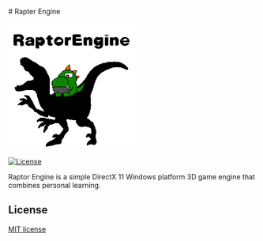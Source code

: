 ﻿﻿# Rapter Engine

<img src="https://github.com/4roring/RaptorEngine/blob/master/Res/Res_Page/Image/KK1_RapterEngine_Icon.jpg" width=256 height=256 />

[![License](http://img.shields.io/:license-mit-blue.svg)](http://doge.mit-license.org)

Raptor Engine is a simple DirectX 11 Windows platform 3D game engine that combines personal learning.

## License

[MIT license](https://github.com/4roring/RaptorEngine/blob/master/LICENSE)